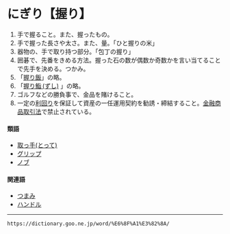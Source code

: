# にぎり【握り】

1.  手で握ること。また、握ったもの。
2.  手で握った長さや太さ。また、量。「ひと握りの米」
3.  器物の、手で取り持つ部分。「包丁の握り」
4.  囲碁で、先番をきめる方法。握った石の数が偶数か奇数かを言い当てることで先手を決める。つかみ。
5.  「[握り飯](https://dictionary.goo.ne.jp/word/%E6%8F%A1%E3%82%8A%E9%A3%AF/#jn-166437)」の略。
6.  「[握り鮨 (ずし)](https://dictionary.goo.ne.jp/word/%E6%8F%A1%E3%82%8A%E9%AE%A8/#jn-166428) 」の略。
7.  ゴルフなどの勝負事で、金品を賭けること。
8.  一定の[利回り](https://dictionary.goo.ne.jp/word/%E5%88%A9%E5%9B%9E%E3%82%8A/#jn-231661)を保証して資産の一任運用契約を勧誘・締結すること。[金融商品取引法](https://dictionary.goo.ne.jp/word/%E9%87%91%E8%9E%8D%E5%95%86%E5%93%81%E5%8F%96%E5%BC%95%E6%B3%95/#jn-59899)で禁止されている。
    

#### 類語

-   [取っ手(とって)](https://dictionary.goo.ne.jp/word/%E5%8F%96%E3%81%A3%E6%89%8B/#jn-159409)
-   [グリップ](https://dictionary.goo.ne.jp/word/%E3%82%B0%E3%83%AA%E3%83%83%E3%83%97/#jn-64131)
-   [ノブ](https://dictionary.goo.ne.jp/word/%E3%83%8E%E3%83%96/#jn-172223)

#### 関連語

-   [つまみ](つまみ（摘み／撮み／抓み）)
-   [ハンドル](https://dictionary.goo.ne.jp/word/%E3%83%8F%E3%83%B3%E3%83%89%E3%83%AB/#jn-181828)

---
`https://dictionary.goo.ne.jp/word/%E6%8F%A1%E3%82%8A/`